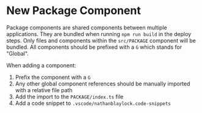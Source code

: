 # New Package Component

Package components are shared components between multiple applications. They are bundled when running `npm run build` in the deploy steps. Only files and components within the `src/PACKAGE` component will be bundled. All components should be prefixed with a `G` which stands for "Global".

When adding a component:

1. Prefix the component with a `G`
2. Any other global component references should be manually imported with a relative file path
3. Add the import to the `PACKAGE/index.ts` file
4. Add a code snippet to `.vscode/nathanblaylock.code-snippets`